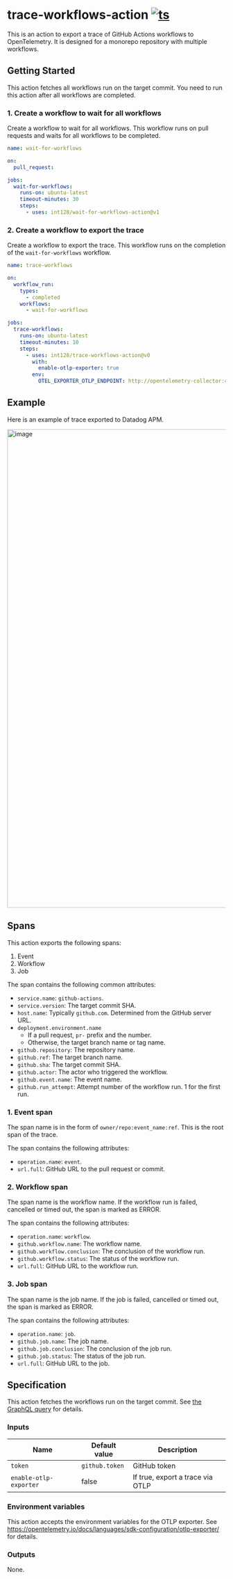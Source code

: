 # trace-workflows-action [![ts](https://github.com/int128/trace-workflows-action/actions/workflows/ts.yaml/badge.svg)](https://github.com/int128/trace-workflows-action/actions/workflows/ts.yaml)

This is an action to export a trace of GitHub Actions workflows to OpenTelemetry.
It is designed for a monorepo repository with multiple workflows.

## Getting Started

This action fetches all workflows run on the target commit.
You need to run this action after all workflows are completed.

### 1. Create a workflow to wait for all workflows

Create a workflow to wait for all workflows.
This workflow runs on pull requests and waits for all workflows to be completed.

```yaml
name: wait-for-workflows

on:
  pull_request:

jobs:
  wait-for-workflows:
    runs-on: ubuntu-latest
    timeout-minutes: 30
    steps:
      - uses: int128/wait-for-workflows-action@v1
```

### 2. Create a workflow to export the trace

Create a workflow to export the trace.
This workflow runs on the completion of the `wait-for-workflows` workflow.

```yaml
name: trace-workflows

on:
  workflow_run:
    types:
      - completed
    workflows:
      - wait-for-workflows

jobs:
  trace-workflows:
    runs-on: ubuntu-latest
    timeout-minutes: 10
    steps:
      - uses: int128/trace-workflows-action@v0
        with:
          enable-otlp-exporter: true
        env:
          OTEL_EXPORTER_OTLP_ENDPOINT: http://opentelemetry-collector:4318
```

## Example

Here is an example of trace exported to Datadog APM.

<img width="1100" alt="image" src="https://github.com/user-attachments/assets/f6286a37-dc1e-440e-922e-3d47f0583ac0">

## Spans

This action exports the following spans:

1. Event
2. Workflow
3. Job

The span contains the following common attributes:

- `service.name`: `github-actions`.
- `service.version`: The target commit SHA.
- `host.name`: Typically `github.com`. Determined from the GitHub server URL.
- `deployment.environment.name`
  - If a pull request, `pr-` prefix and the number.
  - Otherwise, the target branch name or tag name.
- `github.repository`: The repository name.
- `github.ref`: The target branch name.
- `github.sha`: The target commit SHA.
- `github.actor`: The actor who triggered the workflow.
- `github.event.name`: The event name.
- `github.run_attempt`: Attempt number of the workflow run. 1 for the first run.

### 1. Event span

The span name is in the form of `owner/repo:event_name:ref`.
This is the root span of the trace.

The span contains the following attributes:

- `operation.name`: `event`.
- `url.full`: GitHub URL to the pull request or commit.

### 2. Workflow span

The span name is the workflow name.
If the workflow run is failed, cancelled or timed out, the span is marked as ERROR.

The span contains the following attributes:

- `operation.name`: `workflow`.
- `github.workflow.name`: The workflow name.
- `github.workflow.conclusion`: The conclusion of the workflow run.
- `github.workflow.status`: The status of the workflow run.
- `url.full`: GitHub URL to the workflow run.

### 3. Job span

The span name is the job name.
If the job is failed, cancelled or timed out, the span is marked as ERROR.

The span contains the following attributes:

- `operation.name`: `job`.
- `github.job.name`: The job name.
- `github.job.conclusion`: The conclusion of the job run.
- `github.job.status`: The status of the job run.
- `url.full`: GitHub URL to the job.

## Specification

This action fetches the workflows run on the target commit.
See [the GraphQL query](src/queries/listChecks.ts) for details.

### Inputs

| Name                   | Default value  | Description                      |
| ---------------------- | -------------- | -------------------------------- |
| `token`                | `github.token` | GitHub token                     |
| `enable-otlp-exporter` | false          | If true, export a trace via OTLP |

### Environment variables

This action accepts the environment variables for the OTLP exporter.
See https://opentelemetry.io/docs/languages/sdk-configuration/otlp-exporter/ for details.

### Outputs

None.
